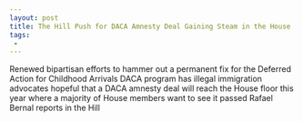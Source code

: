 ```yaml
---
layout: post
title: The Hill Push for DACA Amnesty Deal Gaining Steam in the House
tags:
 -
---
```

Renewed bipartisan efforts to hammer out a permanent fix for the Deferred Action for Childhood Arrivals DACA program has illegal immigration advocates hopeful that a DACA amnesty deal will reach the House floor this year where a majority of House members want to see it passed Rafael Bernal reports in the Hill
